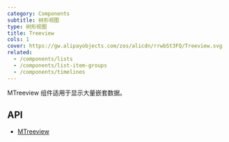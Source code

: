 ```yaml
---
category: Components
subtitle: 树形视图
type: 树形视图
title: Treeview
cols: 1
cover: https://gw.alipayobjects.com/zos/alicdn/rrwbSt3FQ/Treeview.svg
related:
  - /components/lists
  - /components/list-item-groups
  - /components/timelines
---
```


MTreeview 组件适用于显示大量嵌套数据。

## API

- [MTreeview](/api/MTreeview)